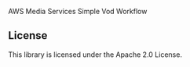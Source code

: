 AWS Media Services Simple Vod Workflow

## License

This library is licensed under the Apache 2.0 License. 

